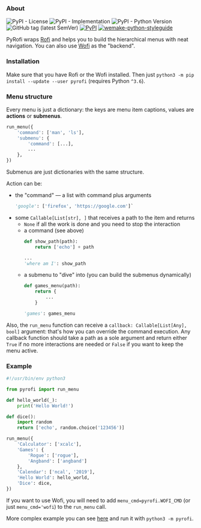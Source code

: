 ### About

![PyPI - License](https://img.shields.io/pypi/l/pyrofi.svg)
![PyPI - Implementation](https://img.shields.io/pypi/implementation/pyrofi.svg)
![PyPI - Python Version](https://img.shields.io/pypi/pyversions/pyrofi.svg)
![GitHub tag (latest SemVer)](https://img.shields.io/github/tag/astynax/pyrofi.svg)
[![PyPI](https://img.shields.io/pypi/v/pyrofi.svg)](https://pypi.org/project/pyrofi/)
[![wemake-python-styleguide](https://img.shields.io/badge/style-wemake-000000.svg)](https://github.com/wemake-services/wemake-python-styleguide)

PyRofi wraps [Rofi](https://github.com/davatorium/rofi) and helps you to build the hierarchical menus with neat navigation. You can also use [Wofi](https://hg.sr.ht/~scoopta/wofi) as the "backend".

### Installation

Make sure that you have Rofi or the Wofi installed. Then just `python3 -m pip install --update --user pyrofi` (requires Python `^3.6`).

### Menu structure

Every menu is just a dictionary: the keys are menu item captions, values are **actions** or **submenus**.

```python
run_menu({
    'command': ['man', 'ls'],
    'submenu': {
        'command': [...],
        ...
    },
})
```

Submenus are just dictionaries with the same structure.

Action can be:

- the "command" — a list with command plus arguments
    ```python
    'google': ['firefox', 'https://google.com']`
    ```
- some `Callable[List[str], ]` that receives a path to the item and returns
    - `None` if all the work is done and you need to stop the interaction
    - a command (see above)
        ```python
        def show_path(path):
            return ['echo'] + path

        ...
        'where am I': show_path
        ```
    - a submenu to "dive" into (you can build the submenus dynamically)
        ```python
        def games_menu(path):
            return {
                ...
            }

        'games': games_menu
        ```

Also, the `run_menu` function can receive a `callback: Callable[List[Any], bool]` argument: that's how you can override the command execution. Any callback function should take a path as a sole argument and return either `True` if no more interactions are needed or `False` if you want to keep the menu active.

### Example

```python
#!/usr/bin/env python3

from pyrofi import run_menu

def hello_world(_):
    print('Hello World!')

def dice():
    import random
    return ['echo', random.choice('123456')]

run_menu({
    'Calculator': ['xcalc'],
    'Games': {
        'Rogue': ['rogue'],
        'Angband': ['angband']
    },
    'Calendar': ['ncal', '2019'],
    'Hello World': hello_world,
    'Dice': dice,
})
```

If you want to use Wofi, you will need to add `menu_cmd=pyrofi.WOFI_CMD` (or just `menu_cmd='wofi`) to the `run_menu` call.

More complex example you can see [here](https://github.com/astynax/pyrofi/blob/master/pyrofi/__main__.py) and run it with `python3 -m pyrofi`.
